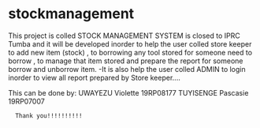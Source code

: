 # stockmanagement
This project is colled STOCK MANAGEMENT SYSTEM  is closed to IPRC Tumba and it will be developed inorder to help
the  user colled store keeper to add new item (stock) , to borrowing any tool stored for someone need to borrow ,
to manage that item stored and prepare the report for someone borrow and unborrow item.
-It is also help the user colled ADMIN to login inorder to view all report prepared by Store keeper....

This can be done by:
UWAYEZU Violette     19RP08177
TUYISENGE Pascasie   19RP07007
     
      Thank you!!!!!!!!!!

